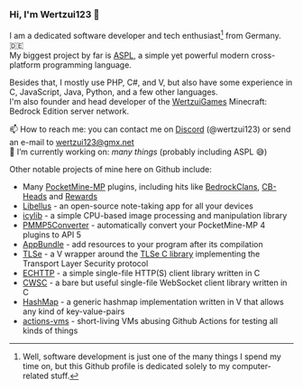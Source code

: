 ### Hi, I'm Wertzui123 :wave:

I am a dedicated software developer and tech enthusiast[^1] from Germany. 🇩🇪
<br>My biggest project by far is [ASPL](https://github.com/aspl-lang/aspl), a simple yet powerful modern cross-platform programming language.

Besides that, I mostly use PHP, C#, and V, but also have some experience in C, JavaScript, Java, Python, and a few other languages.
<br>I'm also founder and head developer of the [WertzuiGames](https://wertzuigames.net) Minecraft: Bedrock Edition server network.

:mailbox: How to reach me: you can contact me on [Discord](https://discord.com) (@wertzui123) or send an e-mail to wertzui123@gmx.net
<br>:telescope: I’m currently working on: _many things_ (probably including ASPL :sweat_smile:)

Other notable projects of mine here on Github include:
* Many [PocketMine-MP](https://pmmp.io/) plugins, including hits like [BedrockClans](https://github.com/Wertzui123/BedrockClans), [CB-Heads](https://github.com/Wertzui123/CB-Heads) and [Rewards](https://github.com/Wertzui123/Rewards)
* [Libellus](https://github.com/Wertzui123/Libellus) - an open-source note-taking app for all your devices
* [icylib](https://github.com/Wertzui123/icylib) - a simple CPU-based image processing and manipulation library
* [PMMP5Converter](https://github.com/Wertzui123/PMMP5Converter) - automatically convert your PocketMine-MP 4 plugins to API 5
* [AppBundle](https://github.com/Wertzui123/AppBundle) - add resources to your program after its compilation
* [TLSe](https://github.com/Wertzui123/TLSe) - a V wrapper around the [TLSe C library](https://github.com/eduardsui/tlse) implementing the Transport Layer Security protocol
* [ECHTTP](https://github.com/Wertzui123/echttp) - a simple single-file HTTP(S) client library written in C
* [CWSC](https://github.com/Wertzui123/cwsc) - a bare but useful single-file WebSocket client library written in C
* [HashMap](https://github.com/Wertzui123/HashMap) - a generic hashmap implementation written in V that allows any kind of key-value-pairs
* [actions-vms](https://github.com/Wertzui123/actions-vms) - short-living VMs abusing Github Actions for testing all kinds of things

[^1]: Well, software development is just one of the many things I spend my time on, but this Github profile is dedicated solely to my computer-related stuff.
